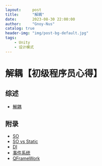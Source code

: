 ```yaml
---
layout:     post
title:      "解耦"
date:       2023-08-30 22:00:00
author:     "Gnoy-Nus"
catalog: true
header-img: "img/post-bg-default.jpg"
tags:
    - Unity
    - 设计模式
---
```




# 解耦【初级程序员心得】

## 综述

- [解耦][1]

  

  [1]: https://gnoy-nus.github.io/download/解耦/解耦.pdf
  
  [2]: https://gnoy-nus.github.io/download/解耦/SO.pdf
  
  [3]: https://gnoy-nus.github.io/download/解耦/SOvsStatic.pdf
  
  [4]: https://gnoy-nus.github.io/download/解耦/事件系统.pdf

  [5]: https://gnoy-nus.github.io/download/解耦/QFrameWork.pdf
  
  [6]: https://gnoy-nus.github.io/download/解耦/DI.pdf
  



## 附录

- [SO][2]
- [SO vs Static][3]
- [DI][6]
- [事件系统][4]
- [QFrameWork][5]

